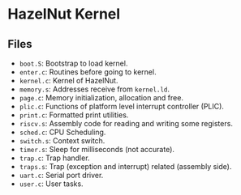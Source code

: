 # HazelNut Kernel

## Files

- `boot.S`: Bootstrap to load kernel.
- `enter.c`: Routines before going to kernel.
- `kernel.c`: Kernel of HazelNut.
- `memory.s`: Addresses receive from `kernel.ld`.
- `page.c`: Memory initialization, allocation and free.
- `plic.c`: Functions of platform level interrupt controller (PLIC).
- `print.c`: Formatted print utilities.
- `riscv.s`: Assembly code for reading and writing some registers.
- `sched.c`: CPU Scheduling.
- `switch.s`: Context switch.
- `timer.s`: Sleep for milliseconds (not accurate).
- `trap.c`: Trap handler.
- `traps.s`: Trap (exception and interrupt) related (assembly side).
- `uart.c`: Serial port driver.
- `user.c`: User tasks.
